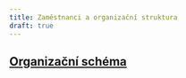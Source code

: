 ```yaml
---
title: Zaměstnanci a organizační struktura
draft: true
---
```

## [Organizační schéma](https://www.ochrance.cz/fileadmin/user_upload/Kancelar/Schema_KVOP-2020.pdf)